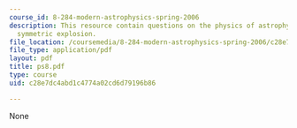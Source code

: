 ```yaml
---
course_id: 8-284-modern-astrophysics-spring-2006
description: This resource contain questions on the physics of astrophysics, cylindrically
  symmetric explosion.
file_location: /coursemedia/8-284-modern-astrophysics-spring-2006/c28e7dc4abd1c4774a02cd6d79196b86_ps8.pdf
file_type: application/pdf
layout: pdf
title: ps8.pdf
type: course
uid: c28e7dc4abd1c4774a02cd6d79196b86

---
```

None